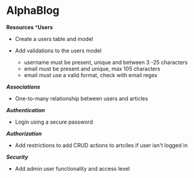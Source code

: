 # AlphaBlog

**Resources**
***Users**

- Create a users table and model
- Add validations to the users model

  * username must be present, unique and between 3 -25 characters
  * email must be present and unique, max 105 characters
  * email must use a valid format, check with email regex

***Associations***

- One-to-many relationship between users and articles

***Authentication***

- Login using a secure password

***Authorization***

- Add restrictions to add CRUD actions to artciles if user isn't logged in

***Security***
- Add admin user functionality and access level